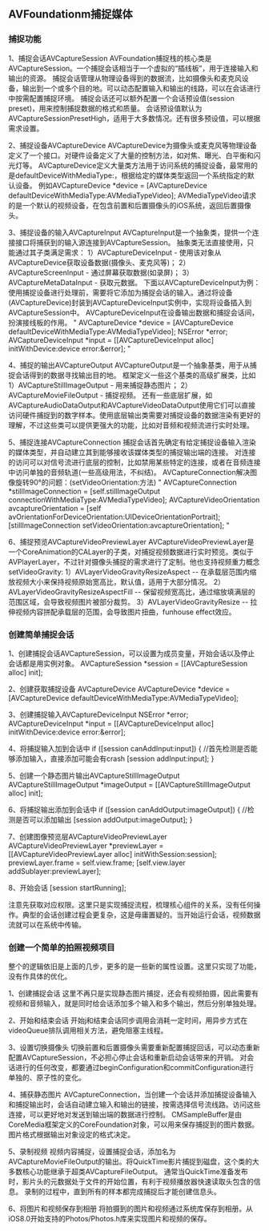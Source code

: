 ##  AVFoundationm捕捉媒体


### 捕捉功能

1、捕捉会话AVCaptureSession
AVFoundation捕捉栈的核心类是AVCaptureSession。一个捕捉会话相当于一个虚拟的“插线板”，用于连接输入和输出的资源。
捕捉会话管理从物理设备得到的数据流，比如摄像头和麦克风设备，输出到一个或多个目的地。可以动态配置输入和输出的线路，可以在会话进行中按需配置捕捉环境。
捕捉会话还可以额外配置一个会话预设值(session preset)，用来控制捕捉数据的格式和质量。
会话预设值默认为AVCaptureSessionPresetHigh，适用于大多数情况。还有很多预设值，可以根据需求设置。

2、捕捉设备AVCaptureDevice
AVCaptureDevice为摄像头或麦克风等物理设备定义了一个接口。对硬件设备定义了大量的控制方法，如对焦、曝光、白平衡和闪光灯等。
AVCaptureDevice定义大量类方法用于访问系统的捕捉设备，最常用的是defaultDeviceWithMediaType:，根据给定的媒体类型返回一个系统指定的默认设备。
例如AVCaptureDevice *device = [AVCaptureDevice defaultDeviceWithMediaType:AVMediaTypeVideo];
AVMediaTypeVideo请求的是一个默认的视频设备，在包含前置和后置摄像头的iOS系统，返回后置摄像头。

3、捕捉设备的输入AVCaptureInput
AVCaptureInput是一个抽象类，提供一个连接接口将捕获到的输入源连接到AVCaptureSession。
抽象类无法直接使用，只能通过其子类满足需求：
1）AVCaptureDeviceInput - 使用该对象从AVCaptureDevice获取设备数据(摄像头、麦克风等)；
2）AVCaptureScreenInput - 通过屏幕获取数据(如录屏)；
3）AVCaptureMetaDataInput - 获取元数据。
下面以AVCaptureDeviceInput为例：
使用捕捉设备进行处理前，需要将它添加为捕捉会话的输入。通过将设备(AVCaptureDevice)封装到AVCaptureDeviceInput实例中，实现将设备插入到AVCaptureSession中。
AVCaptureDeviceInput在设备输出数据和捕捉会话间，扮演接线板的作用。
"
AVCaptureDevice *device = [AVCaptureDevice defaultDeviceWithMediaType:AVMediaTypeVideo];
NSError *error;
AVCaptureDeviceInput *input = [[AVCaptureDeviceInput alloc] initWithDevice:device error:&error];
"

4、捕捉的输出AVCaptureOutput
AVCaptureOutput是一个抽象基类，用于从捕捉会话得到的数据寻找输出目的地。
框架定义一些这个基类的高级扩展类，比如
1）AVCaptureStillImageOutput - 用来捕捉静态图片；
2）AVCaptureMovieFileOutput - 捕捉视频。
还有一些底层扩展，如AVCaptureAudioDataOutput和AVCaptureVideoDataOutput使用它们可以直接访问硬件捕捉到的数字样本。使用底层输出类需要对捕捉设备的数据渲染有更好的理解，不过这些类可以提供更强大的功能，比如对音频和视频流进行实时处理。

5、捕捉连接AVCaptureConnection
捕捉会话首先确定有给定捕捉设备输入渲染的媒体类型，并自动建立其到能够接收该媒体类型的捕捉输出端的连接。
对连接的访问可以对信号流进行底层的控制，比如禁用某些特定的连接，或者在音频连接中访问单独的音频轨道(一些高级用法，不纠结)。
AVCaptureConnection解决图像旋转90°的问题：(setVideoOrientation:方法)
"
AVCaptureConnection *stillImageConnection = [self.stillImageOutput connectionWithMediaType:AVMediaTypeVideo];
AVCaptureVideoOrientation  avcaptureOrientation = [self avOrientationForDeviceOrientation:UIDeviceOrientationPortrait];
[stillImageConnection setVideoOrientation:avcaptureOrientation];
"

6、捕捉预览AVCaptureVideoPreviewLayer
AVCaptureVideoPreviewLayer是一个CoreAnimation的CALayer的子类，对捕捉视频数据进行实时预览。类似于AVPlayerLayer，不过针对摄像头捕捉的需求进行了定制。他也支持视频重力概念setVideoGravity:
1）AVLayerVideoGravityResizeAspect -- 在承载层范围内缩放视频大小来保持视频原始宽高比，默认值，适用于大部分情况。
2）AVLayerVideoGravityResizeAspectFill -- 保留视频宽高比，通过缩放填满层的范围区域，会导致视频图片被部分裁剪。
3）AVLayerVideoGravityResize -- 拉伸视频内容拼配承载层的范围，会导致图片扭曲，funhouse effect效应。


### 创建简单捕捉会话

1、创建捕捉会话AVCaptureSession，可以设置为成员变量，开始会话以及停止会话都是用实例对象。
AVCaptureSession *session = [[AVCaptureSession alloc] init];

2、创建获取捕捉设备 AVCaptureDevice
AVCaptureDevice *device = [AVCaptureDevice defaultDeviceWithMediaType:AVMediaTypeVideo];

3、创建捕捉输入AVCaptureDeviceInput
NSError *error;
AVCaptureDeviceInput *input = [[AVCaptureDeviceInput alloc] initWithDevice:device error:&error];

4、将捕捉输入加到会话中
if ([session canAddInput:input]) {
    //首先检测是否能够添加输入，直接添加可能会有crash
    [session addInput:input];
}

5、创建一个静态图片输出AVCaptureStillImageOutput
AVCaptureStillImageOutput *imageOutput = [[AVCaptureStillImageOutput alloc] init];

6、将捕捉输出添加到会话中
if ([session canAddOutput:imageOutput]) {
    //检测是否可以添加输出
    [session addOutput:imageOutput];
}

7、创建图像预览层AVCaptureVideoPreviewLayer
AVCaptureVideoPreviewLayer *previewLayer = [[AVCaptureVideoPreviewLayer alloc] initWithSession:session];
previewLayer.frame = self.view.frame;
[self.view.layer addSublayer:previewLayer];

8、开始会话
[session startRunning];

注意先获取对应权限。这里只是实现捕捉流程，梳理核心组件的关系，没有任何操作。典型的会话创建过程会更复杂，这是毋庸置疑的。当开始运行会话，视频数据流就可以在系统中传输。


### 创建一个简单的拍照视频项目

整个的逻辑依旧是上面的几步，更多的是一些新的属性设置。这里只实现了功能，没有作具体的优化。

1、创建捕捉会话
这里不再只是实现静态图片捕捉，还会有视频拍摄，因此需要有视频和音频输入，就是同时给会话添加多个输入和多个输出，然后分别单独处理。

2、开始和结束会话
开始j和结束会话同步调用会消耗一定时间，用异步方式在videoQueue排队调用相关方法，避免阻塞主线程。

3、设置切换摄像头
切换前置和后置摄像头需要重新配置捕捉回话，可以动态重新配置AVCaptureSession，不必担心停止会话和重新启动会话带来的开销。
对会话进行的任何改变，都要通过beginConfiguration和commitConfiguration进行单独的、原子性的变化。

4、捕获静态图片
AVCaptureConnection，当创建一个会话并添加捕捉设备输入和捕捉输出时，会话自动建立输入和输出的链接，按需选择信号流线路。访问这些连接，可以更好地对发送到输出端的数据进行控制。
CMSampleBuffer是由CoreMedia框架定义的CoreFoundation对象，可以用来保存捕捉到的图片数据。图片格式根据输出对象设定的格式决定。

5、录制视频
视频内容捕捉，设置捕捉会话，添加名为AVCaptureMovieFileOutput的输出。将QuickTime影片捕捉到磁盘，这个类的大多数核心功能继承于超类AVCaptureFileOutput。
通常当QuickTime准备发布时，影片头的元数据处于文件的开始位置，有利于视频播放器快速读取头包含的信息。
录制的过程中，直到所有的样本都完成捕捉后才能创建信息头。

6、将图片和视频保存到相册
将拍摄到的图片和视频通过系统库保存到相册。从iOS8.0开始支持的Photos/Photos.h库来实现图片和视频的保存。
